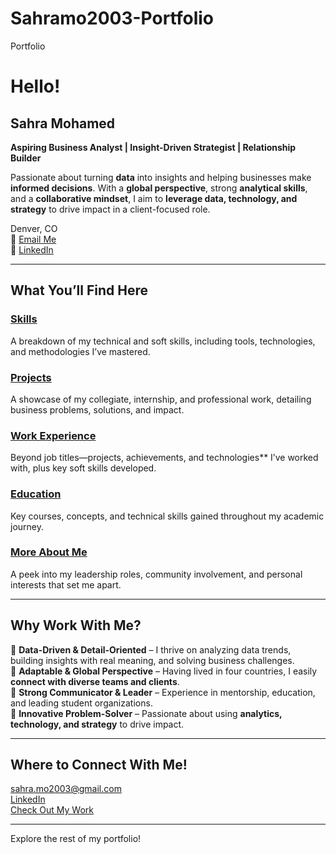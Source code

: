 # Sahramo2003-Portfolio
Portfolio


# Hello!  

## Sahra Mohamed  
**Aspiring Business Analyst | Insight-Driven Strategist | Relationship Builder** 

Passionate about turning **data** into insights and helping businesses make **informed decisions**. With a **global perspective**, strong **analytical skills**, and a **collaborative mindset**, I aim to **leverage data, technology, and strategy** to drive impact in a client-focused role.  

Denver, CO  
📧 [Email Me](mailto:sahra.mo2003@gmail.com)  
🔗 [LinkedIn](https://www.linkedin.com/in/sahra-mohamed-230680253/)  

---

##  What You’ll Find Here  

###  [Skills](skills.md)  
A breakdown of my technical and soft skills, including tools, technologies, and methodologies I’ve mastered.

###  [Projects](projects.md)  
A showcase of my collegiate, internship, and professional work, detailing business problems, solutions, and impact.

###  [Work Experience](experience.md)  
Beyond job titles—projects, achievements, and technologies** I’ve worked with, plus key soft skills developed.

###  [Education](education.md)  
Key courses, concepts, and technical skills gained throughout my academic journey.

###  [More About Me](about.md) 
A peek into my leadership roles, community involvement, and personal interests that set me apart.

---

##  Why Work With Me?  

🔹 **Data-Driven & Detail-Oriented** – I thrive on analyzing data trends, building insights with real meaning, and solving business challenges.  
🔹 **Adaptable & Global Perspective** – Having lived in four countries, I easily **connect with diverse teams and clients**.  
🔹 **Strong Communicator & Leader** – Experience in mentorship, education, and leading student organizations.  
🔹 **Innovative Problem-Solver** – Passionate about using **analytics, technology, and strategy** to drive impact.  

---

##  Where to Connect With Me!  

[sahra.mo2003@gmail.com](mailto:sahra.mo2003@gmail.com)  
[LinkedIn](https://www.linkedin.com/in/sahra-mohamed-230680253/)  
[Check Out My Work](projects.md)  

---

Explore the rest of my portfolio!
